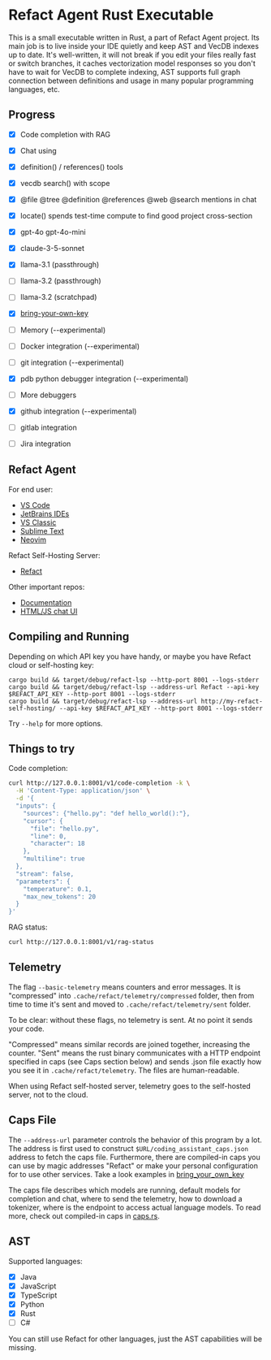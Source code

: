 
# Refact Agent Rust Executable

This is a small executable written in Rust, a part of Refact Agent project. Its main job is to live
inside your IDE quietly and keep AST and VecDB indexes up to date. It's well-written, it will not break if
you edit your files really fast or switch branches, it caches vectorization model responses so you
don't have to wait for VecDB to complete indexing, AST supports full graph connection between definitions
and usage in many popular programming languages, etc.


## Progress

- [x] Code completion with RAG
- [x] Chat using
- [x] definition() / references() tools
- [x] vecdb search() with scope
- [x] @file @tree @definition @references @web @search mentions in chat
- [x] locate() spends test-time compute to find good project cross-section
- [x] gpt-4o gpt-4o-mini
- [x] claude-3-5-sonnet
- [x] llama-3.1 (passthrough)
- [ ] llama-3.2 (passthrough)
- [ ] llama-3.2 (scratchpad)
- [x] [bring-your-own-key](https://docs.refact.ai/byok/)
- [ ] Memory (--experimental)
- [ ] Docker integration (--experimental)
- [ ] git integration (--experimental)
- [x] pdb python debugger integration (--experimental)
- [ ] More debuggers
- [x] github integration (--experimental)
- [ ] gitlab integration
- [ ] Jira integration


## Refact Agent

For end user:

* [VS Code](https://github.com/smallcloudai/refact-vscode/)
* [JetBrains IDEs](https://github.com/smallcloudai/refact-intellij)
* [VS Classic](https://github.com/smallcloudai/refact-vs-classic/)
* [Sublime Text](https://github.com/smallcloudai/refact-sublime/)
* [Neovim](https://github.com/smallcloudai/refact-neovim)

Refact Self-Hosting Server:

* [Refact](https://github.com/smallcloudai/refact/)

Other important repos:

* [Documentation](https://github.com/smallcloudai/web_docs_refact_ai)
* [HTML/JS chat UI](https://github.com/smallcloudai/refact-chat-js)


## Compiling and Running

Depending on which API key you have handy, or maybe you have Refact cloud or self-hosting key:

```
cargo build && target/debug/refact-lsp --http-port 8001 --logs-stderr
cargo build && target/debug/refact-lsp --address-url Refact --api-key $REFACT_API_KEY --http-port 8001 --logs-stderr
cargo build && target/debug/refact-lsp --address-url http://my-refact-self-hosting/ --api-key $REFACT_API_KEY --http-port 8001 --logs-stderr
```

Try `--help` for more options.


## Things to try

Code completion:

```bash
curl http://127.0.0.1:8001/v1/code-completion -k \
  -H 'Content-Type: application/json' \
  -d '{
  "inputs": {
    "sources": {"hello.py": "def hello_world():"},
    "cursor": {
      "file": "hello.py",
      "line": 0,
      "character": 18
    },
    "multiline": true
  },
  "stream": false,
  "parameters": {
    "temperature": 0.1,
    "max_new_tokens": 20
  }
}'
```

RAG status:

```bash
curl http://127.0.0.1:8001/v1/rag-status
```


## Telemetry

The flag `--basic-telemetry` means counters and error messages. It is "compressed"
into `.cache/refact/telemetry/compressed` folder, then from time to time it's sent and moved
to `.cache/refact/telemetry/sent` folder.

To be clear: without these flags, no telemetry is sent. At no point it sends your code.

"Compressed" means similar records are joined together, increasing the counter. "Sent" means the rust binary
communicates with a HTTP endpoint specified in caps (see Caps section below) and sends .json file exactly how
you see it in `.cache/refact/telemetry`. The files are human-readable.

When using Refact self-hosted server, telemetry goes to the self-hosted server, not to the cloud.


## Caps File

The `--address-url` parameter controls the behavior of this program by a lot. The address is first used
to construct `$URL/coding_assistant_caps.json` address to fetch the caps file. Furthermore, there are
compiled-in caps you can use by magic addresses "Refact" or make your personal configuration for to use other services.
Take a look examples in [bring_your_own_key](bring_your_own_key)

The caps file describes which models are running, default models for completion and chat,
where to send the telemetry, how to download a
tokenizer, where is the endpoint to access actual language models. To read more, check out
compiled-in caps in [caps.rs](src/caps.rs).


## AST

Supported languages:

- [x] Java
- [x] JavaScript
- [x] TypeScript
- [x] Python
- [x] Rust
- [ ] C#

You can still use Refact for other languages, just the AST capabilities will be missing.



